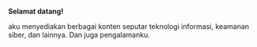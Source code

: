 **Selamat datang!**

aku menyediakan berbagai konten seputar teknologi informasi, keamanan siber, dan lainnya. Dan juga pengalamanku.
